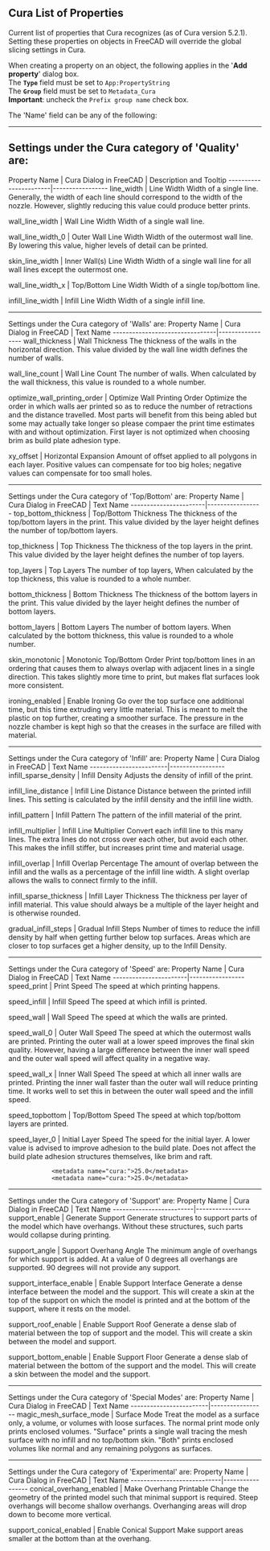 ## Cura List of Properties

Current list of properties that Cura recognizes (as of Cura version 5.2.1).  
Setting these properties on objects in FreeCAD will override the global slicing settings in Cura.

When creating a property on an object, the following applies in the '**Add property**' dialog box.  
The **`Type`** field must be set to `App:PropertyString`  
The **`Group`** field must be set to `Metadata_Cura`  
**Important**: uncheck the `Prefix group name` check box.

The 'Name' field can be any of the following:
__________________________________________________________
Settings under the Cura category of 'Quality' are:
-----------------------------------------
Property Name          | Cura Dialog
in FreeCAD             | Description and Tooltip
-----------------------|-----------------
line_width             | Line Width
    Width of a single line. Generally, the width of each line should correspond to the width of the nozzle. However, slightly reducing this value could produce better prints.

wall_line_width        | Wall Line Width
    Width of a single wall line.

wall_line_width_0      | Outer Wall Line Width
    Width of the outermost wall line. By lowering this value, higher levels of detail can be printed.

skin_line_width        | Inner Wall(s) Line Width
    Width of a single wall line for all wall lines except the outermost one.

wall_line_width_x      | Top/Bottom Line Width
    Width of a single top/bottom line.

infill_line_width      | Infill Line Width
    Width of a single infill line.

__________________________________________________________
Settings under the Cura category of 'Walls' are:
Property Name                   | Cura Dialog
in FreeCAD                      | Text Name
--------------------------------|-----------------
 wall_thickness                 | Wall Thickness
    The thickness of the walls in the horizontal direction. This value divided by the wall line width defines the number of walls.

 wall_line_count                | Wall Line Count
    The number of walls. When calculated by the wall thickness, this value is rounded to a whole number.

optimize_wall_printing_order    | Optimize Wall Printing Order
    Optimize the order in which walls aer printed so as to reduce the number of retractions and the distance travelled. Most parts will benefit from this being abled but some may actually take longer so please compaer the print time estimates with and without optimization.  First layer is not optimized when choosing brim as build plate adhesion type.

xy_offset                       | Horizontal Expansion
    Amount of offset applied to all polygons in each layer. Positive values can compensate for too big holes; negative values can compensate for too small holes.

__________________________________________________________
Settings under the Cura category of 'Top/Bottom' are:
Property Name          | Cura Dialog
in FreeCAD             | Text Name
-----------------------|-----------------
top_bottom_thickness   | Top/Bottom Thickness
    The thickness of the top/bottom layers in the print. This value divided by the layer height defines the number of top/bottom layers.

top_thickness          | Top Thickness
    The thickness of the top layers in the print. This value divided by the layer height defines the number of top layers.

top_layers             | Top Layers
    The number of top layers, When calculated by the top thickness, this value is rounded to a whole number.

bottom_thickness       | Bottom Thickness
    The thickness of the bottom layers in the print.  This value divided by the layer height defines the number of bottom layers.

bottom_layers          | Bottom Layers
    The number of bottom layers. When calculated by the bottom thickness, this value is rounded to a whole number.

skin_monotonic         | Monotonic Top/Bottom Order
    Print top/bottom lines in an ordering that causes them to always overlap with adjacent lines in a single direction. This takes slightly more time to print, but makes flat surfaces look more consistent.

ironing_enabled        | Enable Ironing
    Go over the top surface one additional time, but this time extruding very little material. This is meant to melt the plastic on top further, creating a smoother surface. The pressure in the nozzle chamber is kept high so that the creases in the surface are filled with material.

__________________________________________________________
Settings under the Cura category of 'Infill' are:
Property Name           | Cura Dialog
in FreeCAD              | Text Name
------------------------|-----------------
infill_sparse_density   | Infill Density
    Adjusts the density of infill of the print.

infill_line_distance    | Infill Line Distance
    Distance between the printed infill lines. This setting is calculated by the infill density and the infill line width.

infill_pattern          | Infill Pattern
    The pattern of the infill material of the print.

infill_multiplier       | Infill Line Multiplier
    Convert each infill line to this many lines.  The extra lines do not cross over each other, but avoid each other.   This makes the infill stiffer, but increases print time and material usage.

infill_overlap          | Infill Overlap Percentage
    The amount of overlap between the infill and the walls as a percentage of the infill line width.  A slight overlap allows the walls to connect firmly to the infill.

infill_sparse_thickness | Infill Layer Thickness
    The thickness per layer of infill material.  This value should always be a multiple of the layer height and is otherwise rounded.

gradual_infill_steps    | Gradual Infill Steps
    Number of times to reduce the infill density by half when getting further below top surfaces. Areas which are closer to top surfaces get a higher density, up to the Infill Density.

__________________________________________________________
Settings under the Cura category of 'Speed' are:
Property Name          | Cura Dialog
in FreeCAD             | Text Name
-----------------------|-----------------
speed_print     | Print Speed
    The speed at which printing happens.

speed_infill    | Infill Speed
    The speed at which infill is printed.

speed_wall      | Wall Speed
    The speed at which the walls are printed.

speed_wall_0    | Outer Wall Speed
    The speed at which the outermost walls are printed.  Printing the outer wall at a lower speed improves the final skin quality.  However, having a large difference between the inner wall speed and the outer wall speed will affect quality in a negative way.

speed_wall_x    | Inner Wall Speed
    The speed at which all inner walls are printed.  Printing the inner wall faster than the outer wall will reduce printing time.  It works well to set this in between the outer wall speed and the infill speed.
    
speed_topbottom | Top/Bottom Speed
    The speed at which top/bottom layers are printed.

speed_layer_0   | Initial Layer Speed
    The speed for the initial layer. A lower value is advised to improve adhesion to the build plate. Does not affect the build plate adhesion structures themselves, like brim and raft.

				<metadata name="cura:">25.0</metadata>
				<metadata name="cura:">25.0</metadata>

__________________________________________________________
Settings under the Cura category of 'Support' are:
Property Name            | Cura Dialog
in FreeCAD               | Text Name
-------------------------|-----------------
support_enable           | Generate Support
    Generate structures to support parts of the model which have overhangs.  Without these structures, such parts would collapse during printing.

support_angle            | Support Overhang Angle
    The minimum angle of overhangs for which support is added. At a value of 0 degrees all overhangs are supported.  90 degrees will not provide any support.

support_interface_enable | Enable Support Interface
    Generate a dense interface between the model and the support. This will create a skin at the top of the support on which the model is printed and at the bottom of the support, where it rests on the model.

support_roof_enable      | Enable Support Roof
    Generate a dense slab of material between the top of support and the model.  This will create a skin between the model and support.

support_bottom_enable    | Enable Support Floor
    Generate a dense slab of material between the bottom of the support and the model.  This will create a skin between the model and the support.

__________________________________________________________
Settings under the Cura category of 'Special Modes' are:
Property Name           | Cura Dialog
in FreeCAD              | Text Name
------------------------|-----------------
magic_mesh_surface_mode | Surface Mode
    Treat the model as a surface only, a volume, or volumes with loose surfaces.  The normal print mode only prints enclosed volumes.  "Surface" prints a single wall tracing the mesh surface with no infill and no top/bottom skin.  "Both" prints enclosed volumes like normal and any remaining polygons as surfaces.

__________________________________________________________
Settings under the Cura category of 'Experimental' are:
Property Name               | Cura Dialog
in FreeCAD                  | Text Name
----------------------------|-----------------
conical_overhang_enabled    | Make Overhang Printable
    Change the geometry of the printed model such that minimal support is required.  Steep overhangs will become shallow overhangs.  Overhanging areas will drop down to become more vertical.

support_conical_enabled     | Enable Conical Support
    Make support areas smaller at the bottom than at the overhang.
